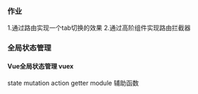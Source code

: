 ### 作业
1.通过路由实现一个tab切换的效果
2.通过高阶组件实现路由拦截器

### 全局状态管理 
#### Vue全局状态管理 vuex 
state  mutation  action  getter module 辅助函数